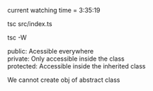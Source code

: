current watching time = 3:35:19

<!-- command -->

tsc src/index.ts

<!-- watch mode -->

tsc -W
 


public: Acessible everywhere  <br>
private: Only accessible inside the class <br>
protected: Accessible inside the inherited class <br>


We cannot create obj of abstract class